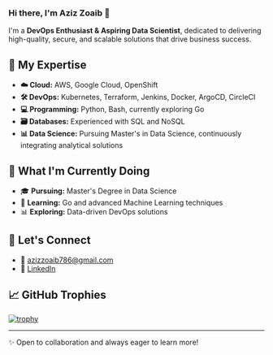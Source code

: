 ### Hi there, I'm Aziz Zoaib 👋

I'm a **DevOps Enthusiast & Aspiring Data Scientist**, dedicated to delivering high-quality, secure, and scalable solutions that drive business success. 

## 🌟 My Expertise

- **☁️ Cloud:** AWS, Google Cloud, OpenShift
- **🛠️ DevOps:** Kubernetes, Terraform, Jenkins, Docker, ArgoCD, CircleCI
- **💻 Programming:** Python, Bash, currently exploring Go
- **🗃️ Databases:** Experienced with SQL and NoSQL
- **📊 Data Science:** Pursuing Master's in Data Science, continuously integrating analytical solutions

## 🚀 What I'm Currently Doing
- 🎓 **Pursuing:** Master's Degree in Data Science
- 📖 **Learning:** Go and advanced Machine Learning techniques
- 📊 **Exploring:** Data-driven DevOps solutions

## 🤝 Let's Connect
- 📧 [azizzoaib786@gmail.com](mailto:azizzoaib786@gmail.com)
- 💼 [LinkedIn](https://www.linkedin.com/in/azizzoaib786)

## 📈 GitHub Trophies
[![trophy](https://github-profile-trophy.vercel.app/?username=azizzoaib786)](https://github.com/ryo-ma/github-profile-trophy)


---

✨ Open to collaboration and always eager to learn more!

